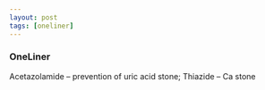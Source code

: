 ```yaml
---
layout: post
tags: [oneliner]
---
```



### OneLiner

Acetazolamide – prevention of uric acid stone; Thiazide – Ca stone
